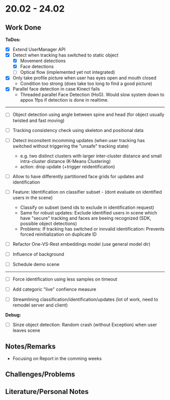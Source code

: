 # 20.02 - 24.02

## Work Done

**ToDos:**

- [x] Extend UserManager API
- [x] Detect when tracking has switched to static object
	- [x] Movement detections
	- [x] Face detections
	- [ ] Optical flow (implemented yet not integrated)
- [x] Only take profile picture when user has eyes open and mouth closed
	- Condition too strong (does take too long to find a good picture)
- [x] Parallel face detection in case Kinect fails
	- Threaded parallel Face Detection (HoG). Would slow system down to appox 1fps if detection is done in realtime.
	
------

- [ ] Object detection using angle between spine and head (for object usually twisted and fast moving)
- [ ] Tracking consistency check using skeleton and positional data
- [ ] Detect inconsitent incomming updates (when user tracking has switched without triggering the "unsafe" tracking state)
	- e.g. two distinct clusters with larger inter-cluster distance and small intra-cluster distance (K-Means Clustering)
	- action: drop update (+trigger reidentification)
- [ ] Allow to have differently partitioned face grids for updates and identification
- [ ] Feature: Identification on classifier subset - (dont evaluate on identified users in the scene)
	- Classify on subset (send ids to exclude in identification request)
	- Same for robust updates: Exclude identified users in scene which have "secure" tracking and faces are beeing recognized (SDK, possible object detections)
	- Problems: If tracking has switched or innvalid identification: Prevents forced reinitialization on duplicate ID
- [ ] Refactor One-VS-Rest embeddings model (use general model dir)
- [ ] Influence of background
- [ ] Schedule demo scene


------

- [ ] Force identification using less samples on timeout
- [ ] Add categoric "live" confience measure
- [ ] Streamlining classification/identification/updates (lot of work, need to remodel server and client)


**Debug:**
- [ ] Sinze object detection: Random crash (without Exception) when user leaves scene

## Notes/Remarks

- Focusing on Report in the comming weeks

## Challenges/Problems

## Literature/Personal Notes
